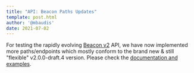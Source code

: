 ```yaml
---
title: "API: Beacon Paths Updates"
template: post.html
author: '@mbaudis'
date: 2021-07-02
---
```


For testing the rapidly evolving [Beacon v2](https://beacon-project.io/categories/beaconv2.html)
API, we have now implemented more paths/endpoints which mostly conform to the
brand new & still "flexible" v2.0.0-draft.4 version. Please check the
[documentation and examples](https://github.com/ga4gh-beacon/implementations-v2/blob/main/progenetix-examples.md).

